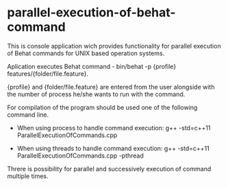 # parallel-execution-of-behat-command

This is console application wich provides functionality for parallel execution of Behat commands for UNIX based operation systems.

Aplication executes Behat command - bin/behat -p {profile} features/{folder/file.feature}.

{profile} and {folder/file.feature} are entered from the user alongside with the number of process he/she wants to run with the command.

For compilation of the program should be used one of the following command line.

* When using process to handle command execution:
  g++ -std=c++11 ParallelExecutionOfCommands.cpp

* When using threads to handle command execution:
  g++ -std=c++11 ParallelExecutionOfCommands.cpp -pthread

Threre is possibility for parallel and successively execution of command multiple times.
